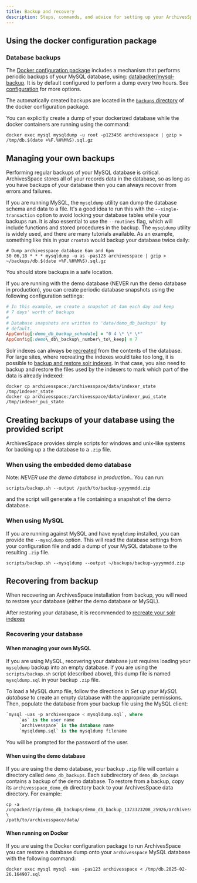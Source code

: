 ```yaml
---
title: Backup and recovery
description: Steps, commands, and advice for setting up your ArchivesSpace MySQL database and Solr index. Backups will ensure recovery in case of error or failure.
---
```


## Using the docker configuration package

### Database backups

The [Docker configuration package](/administration/docker) includes a mechanism that performs periodic backups of your MySQL database,
using: [databacker/mysql-backup](https://github.com/databacker/mysql-backup). It is by default configured to perform
a dump every two hours. See [configuration](https://github.com/databacker/mysql-backup/blob/master/docs/configuration.md) for more options.

The automatically created backups are located in the [`backups` directory](/administration/docker/) of the docker configuration package.

You can explicitly create a dump of your dockerized database while the docker containers are running using the command:

```shell
docker exec mysql mysqldump -u root -p123456 archivesspace | gzip > /tmp/db.$(date +%F.%H%M%S).sql.gz
```

## Managing your own backups

Performing regular backups of your MySQL database is critical. ArchivesSpace stores
all of your records data in the database, so as long as you have backups of your
database then you can always recover from errors and failures.

If you are running MySQL, the `mysqldump` utility can dump the database
schema and data to a file. It's a good idea to run this with the
`--single-transaction` option to avoid locking your database tables
while your backups run. It is also essential to use the `--routines`
flag, which will include functions and stored procedures in the
backup. The `mysqldump` utility is widely used, and there are many tutorials
available. As an example, something like this in your `crontab` would backup your
database twice daily:

```shell
# Dump archivesspace database 6am and 6pm
30 06,18 * * * mysqldump -u as -pas123 archivesspace | gzip > ~/backups/db.$(date +%F.%H%M%S).sql.gz
```

You should store backups in a safe location.

If you are running with the demo database (NEVER run the demo database in production),
you can create periodic database snapshots using the following configuration settings:

```ruby
# In this example, we create a snapshot at 4am each day and keep
# 7 days' worth of backups
#
# Database snapshots are written to 'data/demo_db_backups' by
# default.
AppConfig[:demo_db_backup_schedule] = "0 4 \* \* \*"
AppConfig[:demo\_db\_backup\_number\_to\_keep] = 7
```

Solr indexes can always be [recreated](administration/indexes/) from the contents of the
database. For large sites, where recreating the indexes would take too long, it is possible to [backup and restore solr indexes](https://solr.apache.org/guide/solr/latest/deployment-guide/backup-restore.html).
In that case, you also need to backup and restore the files used by the indexers to mark which part of the data is already indexed:

```
docker cp archivesspace:/archivesspace/data/indexer_state /tmp/indexer_state
docker cp archivesspace:/archivesspace/data/indexer_pui_state /tmp/indexer_pui_state
```

## Creating backups of your database using the provided script

ArchivesSpace provides simple scripts for windows and unix-like systems for backing up a the database to a `.zip` file.

### When using the embedded demo database

Note: _NEVER use the demo database in production._. You can run:

```shell
scripts/backup.sh --output /path/to/backup-yyyymmdd.zip
```

and the script will generate a file containing a snapshot of the demo database.

### When using MySQL

If you are running against MySQL and have `mysqldump` installed, you
can provide the `--mysqldump` option. This will read the
database settings from your configuration file and add a dump of your
MySQL database to the resulting `.zip` file.

```shell
scripts/backup.sh --mysqldump --output ~/backups/backup-yyyymmdd.zip
```

## Recovering from backup

When recovering an ArchivesSpace installation from backup, you will
need to restore your database (either the demo database or MySQL).

After restoring your database, it is recommended to [recreate your solr indexes](administration/indexes/)

### Recovering your database

#### When managing your own MySQL

If you are using MySQL, recovering your database just requires loading
your `mysqldump` backup into an empty database. If you are using the
`scripts/backup.sh` script (described above), this dump file is named
`mysqldump.sql` in your backup `.zip` file.

To load a MySQL dump file, follow the directions in _Set up your MySQL
database_ to create an empty database with the appropriate
permissions. Then, populate the database from your backup file using
the MySQL client:

```sql
`mysql -uas -p archivesspace < mysqldump.sql`, where
     `as` is the user name
     `archivesspace` is the database name
     `mysqldump.sql` is the mysqldump filename
```

You will be prompted for the password of the user.

#### When using the demo database

If you are using the demo database, your backup `.zip` file will
contain a directory called `demo_db_backups`. Each subdirectory of
`demo_db_backups` contains a backup of the demo database. To
restore from a backup, copy its `archivesspace_demo_db` directory back
to your ArchivesSpace data directory. For example:

```shell
cp -a /unpacked/zip/demo_db_backups/demo_db_backup_1373323208_25926/archivesspace_demo_db \
/path/to/archivesspace/data/
```

#### When running on Docker

If you are using the Docker configuration package to run ArchivesSpace you can restore a database dump onto your `archivesspace` MySQL database with the following command:

```shell
docker exec mysql mysql -uas -pas123 archivesspace < /tmp/db.2025-02-26.164907.sql
```
